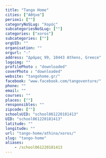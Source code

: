 ```yaml
---
title: "Tango Home"
cities: ["Αθήνα"]
perioxi: [""]
categoryNoSLug: "Χορός"
subcategoriesNoSLug: [""]
categories: ["xoros"]
subcategories: [""]
orgUID: ""
organisation: ""
orgurl: "-"
address: "Δράμας 99, 10443 Athens, Greece"
logoimg: ""
profilePhoto : "downloaded"
coverPhoto : "downloaded"
website: "tangohome.gr/"
facebook: "www.facebook.com/tangoventure/"
phone: ""
email: ""
courses: ""
places: [""]
rensponsibles: ""
zipcode: [""]
schoolsUID: "school061220181413"
UID: "school061220181413"
latitude: ""
longitude: ""
url: "tango-home/athina/xoros/"
slug: "tango-home"
aliases:
    - /school061220181413
---
```





